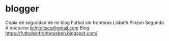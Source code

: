 # blogger
Copia de seguridad de mi blog Fútbol sin fronteras
Lisbeth Pinzon
Segundo A nocturno
lichitoitsco@gmail.com
Blog: https://futbolsinfronterasben.blogspot.com/

